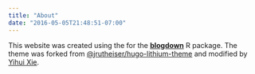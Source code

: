 ```yaml
---
title: "About"
date: "2016-05-05T21:48:51-07:00"
---
```


This website was created using the for the [**blogdown**](https://github.com/rstudio/blogdown) R package. The theme was forked from [@jrutheiser/hugo-lithium-theme](https://github.com/jrutheiser/hugo-lithium-theme) and modified by [Yihui Xie](https://github.com/yihui/hugo-lithium-theme).
